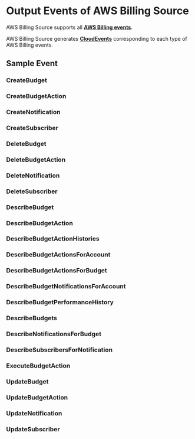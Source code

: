 # Output Events of AWS Billing Source

AWS Billing Source supports all **[AWS Billing events](https://docs.aws.amazon.com/aws-cost-management/latest/APIReference/API_Operations_AWS_Budgets.html)**.

AWS Billing Source generates **[CloudEvents](https://docs.vanus.ai/reference/cloudevents)** corresponding to each type of AWS Billing events.

## Sample Event

### CreateBudget

### CreateBudgetAction

### CreateNotification

### CreateSubscriber

### DeleteBudget

### DeleteBudgetAction

### DeleteNotification

### DeleteSubscriber

### DescribeBudget

### DescribeBudgetAction

### DescribeBudgetActionHistories

### DescribeBudgetActionsForAccount

### DescribeBudgetActionsForBudget

### DescribeBudgetNotificationsForAccount

### DescribeBudgetPerformanceHistory

### DescribeBudgets

### DescribeNotificationsForBudget

### DescribeSubscribersForNotification

### ExecuteBudgetAction

### UpdateBudget

### UpdateBudgetAction

### UpdateNotification

### UpdateSubscriber
